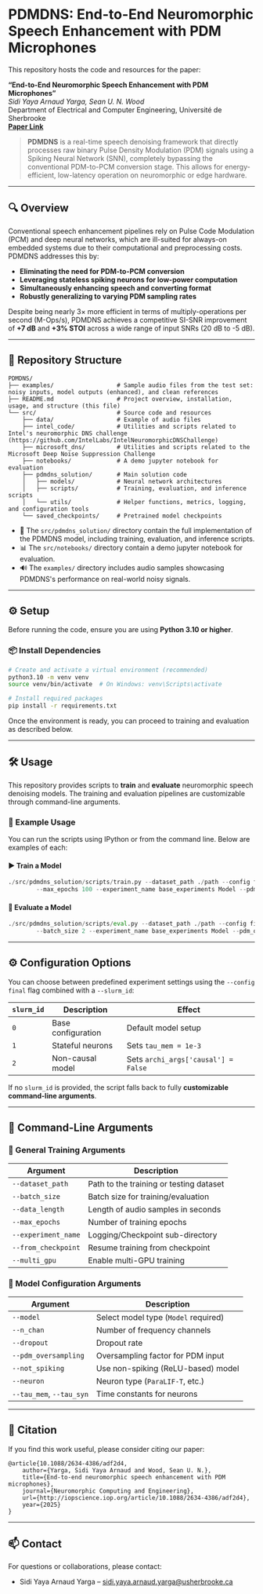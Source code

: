 # PDMDNS: End-to-End Neuromorphic Speech Enhancement with PDM Microphones

This repository hosts the code and resources for the paper:

**“End-to-End Neuromorphic Speech Enhancement with PDM Microphones”**  
*Sidi Yaya Arnaud Yarga, Sean U. N. Wood*  
Department of Electrical and Computer Engineering, Université de Sherbrooke  
[**Paper Link**](https://iopscience.iop.org/article/10.1088/2634-4386/adf2d4)

> **PDMDNS** is a real-time speech denoising framework that directly processes raw binary Pulse Density Modulation (PDM) signals using a Spiking Neural Network (SNN), completely bypassing the conventional PDM-to-PCM conversion stage. This allows for energy-efficient, low-latency operation on neuromorphic or edge hardware.

---

## 🔍 Overview

Conventional speech enhancement pipelines rely on Pulse Code Modulation (PCM) and deep neural networks, which are ill-suited for always-on embedded systems due to their computational and preprocessing costs. PDMDNS addresses this by:

- **Eliminating the need for PDM-to-PCM conversion**
- **Leveraging stateless spiking neurons for low-power computation**
- **Simultaneously enhancing speech and converting format**
- **Robustly generalizing to varying PDM sampling rates**

Despite being nearly 3× more efficient in terms of multiply-operations per second (M-Ops/s), PDMDNS achieves a competitive SI-SNR improvement of **+7 dB** and **+3% STOI** across a wide range of input SNRs (20 dB to -5 dB).

---

## 📁 Repository Structure
```
PDMDNS/
├── examples/                  # Sample audio files from the test set: noisy inputs, model outputs (enhanced), and clean references
├── README.md                  # Project overview, installation, usage, and structure (this file)
└── src/                       # Source code and resources
    ├── data/                  # Example of audio files
    ├── intel_code/            # Utilities and scripts related to Intel's neuromorphic DNS challenge (https://github.com/IntelLabs/IntelNeuromorphicDNSChallenge)
    ├── microsoft_dns/         # Utilities and scripts related to the Microsoft Deep Noise Suppression Challenge
    ├── notebooks/             # A demo jupyter notebook for evaluation
    ├── pdmdns_solution/       # Main solution code
    │   ├── models/            # Neural network architectures
    │   ├── scripts/           # Training, evaluation, and inference scripts
    │   └── utils/             # Helper functions, metrics, logging, and configuration tools
    └── saved_checkpoints/     # Pretrained model checkpoints

```


- 🔧 The `src/pdmdns_solution/` directory contain the full implementation of the PDMDNS model, including training, evaluation, and inference scripts.
- 📊 The `src/notebooks/` directory contain a demo jupyter notebook for evaluation.
- 🔊 The `examples/` directory includes audio samples showcasing PDMDNS's performance on real-world noisy signals.

---

## ⚙️ Setup

Before running the code, ensure you are using **Python 3.10 or higher**.

### 📦 Install Dependencies

```bash
# Create and activate a virtual environment (recommended)
python3.10 -m venv venv
source venv/bin/activate  # On Windows: venv\Scripts\activate

# Install required packages
pip install -r requirements.txt
```

Once the environment is ready, you can proceed to training and evaluation as described below.

---


## 🛠️ Usage

This repository provides scripts to **train** and **evaluate** neuromorphic speech denoising models. The training and evaluation pipelines are customizable through command-line arguments.

### 🔄 Example Usage

You can run the scripts using IPython or from the command line. Below are examples of each:

#### ▶️ Train a Model

```python
./src/pdmdns_solution/scripts/train.py --dataset_path ./path --config final --slurm_id 0 --data_length 2 --batch_size 16
        --max_epochs 100 --experiment_name base_experiments Model --pdm_oversampling 128
```

#### 🧪 Evaluate a Model

```python
./src/pdmdns_solution/scripts/eval.py --dataset_path ./path --config final --slurm_id 0 --data_length 30
        --batch_size 2 --experiment_name base_experiments Model --pdm_oversampling 128
```

---

## ⚙️ Configuration Options

You can choose between predefined experiment settings using the `--config final` flag combined with a `--slurm_id`:

| `slurm_id` | Description        | Effect                              |
| ---------- | ------------------ | ----------------------------------- |
| `0`        | Base configuration | Default model setup                 |
| `1`        | Stateful neurons   | Sets `tau_mem = 1e-3`               |
| `2`        | Non-causal model   | Sets `archi_args['causal'] = False` |

If no `slurm_id` is provided, the script falls back to fully **customizable command-line arguments**.

---

## 🧩 Command-Line Arguments

### 🔢 General Training Arguments

| Argument            | Description                             |
| ------------------- | --------------------------------------- |
| `--dataset_path`    | Path to the training or testing dataset |
| `--batch_size`      | Batch size for training/evaluation      |
| `--data_length`     | Length of audio samples in seconds      |
| `--max_epochs`      | Number of training epochs               |
| `--experiment_name` | Logging/Checkpoint sub-directory        |
| `--from_checkpoint` | Resume training from checkpoint         |
| `--multi_gpu`       | Enable multi-GPU training               |

### 🧠 Model Configuration Arguments

| Argument                 | Description                          |
| ------------------------ | ------------------------------------ |
| `--model`                | Select model type (`Model` required) |
| `--n_chan`               | Number of frequency channels         |
| `--dropout`              | Dropout rate                         |
| `--pdm_oversampling`     | Oversampling factor for PDM input    |
| `--not_spiking`          | Use non-spiking (ReLU-based) model   |
| `--neuron`               | Neuron type (`ParaLIF-T`, etc.)      |
| `--tau_mem`, `--tau_syn` | Time constants for neurons           |

---

## 📎 Citation

If you find this work useful, please consider citing our paper:

```
@article{10.1088/2634-4386/adf2d4,
	author={Yarga, Sidi Yaya Arnaud and Wood, Sean U. N.},
	title={End-to-end neuromorphic speech enhancement with PDM microphones},
	journal={Neuromorphic Computing and Engineering},
	url={http://iopscience.iop.org/article/10.1088/2634-4386/adf2d4},
	year={2025}
}
```
---

## 📫 Contact
For questions or collaborations, please contact:
- Sidi Yaya Arnaud Yarga – sidi.yaya.arnaud.yarga@usherbrooke.ca
